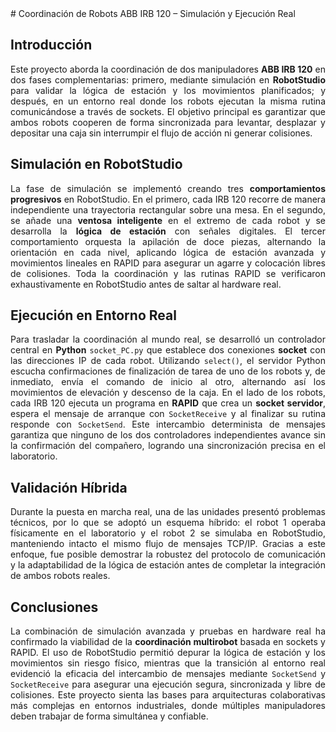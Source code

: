 <div align="justify">
# Coordinación de Robots ABB IRB 120 – Simulación y Ejecución Real

## Introducción

Este proyecto aborda la coordinación de dos manipuladores **ABB IRB 120** en dos fases complementarias: primero, mediante simulación en **RobotStudio** para validar la lógica de estación y los movimientos planificados; y después, en un entorno real donde los robots ejecutan la misma rutina comunicándose a través de sockets. El objetivo principal es garantizar que ambos robots cooperen de forma sincronizada para levantar, desplazar y depositar una caja sin interrumpir el flujo de acción ni generar colisiones.

## Simulación en RobotStudio

La fase de simulación se implementó creando tres **comportamientos progresivos** en RobotStudio. En el primero, cada IRB 120 recorre de manera independiente una trayectoria rectangular sobre una mesa. En el segundo, se añade una **ventosa inteligente** en el extremo de cada robot y se desarrolla la **lógica de estación** con señales digitales. El tercer comportamiento orquesta la apilación de doce piezas, alternando la orientación en cada nivel, aplicando lógica de estación avanzada y movimientos lineales en RAPID para asegurar un agarre y colocación libres de colisiones. Toda la coordinación y las rutinas RAPID se verificaron exhaustivamente en RobotStudio antes de saltar al hardware real.

## Ejecución en Entorno Real

Para trasladar la coordinación al mundo real, se desarrolló un controlador central en **Python** `socket_PC.py` que establece dos conexiones **socket** con las direcciones IP de cada robot. Utilizando `select()`, el servidor Python escucha confirmaciones de finalización de tarea de uno de los robots y, de inmediato, envía el comando de inicio al otro, alternando así los movimientos de elevación y descenso de la caja. En el lado de los robots, cada IRB 120 ejecuta un programa en **RAPID** que crea un **socket servidor**, espera el mensaje de arranque con `SocketReceive` y al finalizar su rutina responde con `SocketSend`. Este intercambio determinista de mensajes garantiza que ninguno de los dos controladores independientes avance sin la confirmación del compañero, logrando una sincronización precisa en el laboratorio.

## Validación Híbrida

Durante la puesta en marcha real, una de las unidades presentó problemas técnicos, por lo que se adoptó un esquema híbrido: el robot 1 operaba físicamente en el laboratorio y el robot 2 se simulaba en RobotStudio, manteniendo intacto el mismo flujo de mensajes TCP/IP. Gracias a este enfoque, fue posible demostrar la robustez del protocolo de comunicación y la adaptabilidad de la lógica de estación antes de completar la integración de ambos robots reales.

## Conclusiones

La combinación de simulación avanzada y pruebas en hardware real ha confirmado la viabilidad de la **coordinación multirobot** basada en sockets y RAPID. El uso de RobotStudio permitió depurar la lógica de estación y los movimientos sin riesgo físico, mientras que la transición al entorno real evidenció la eficacia del intercambio de mensajes mediante `SocketSend` y `SocketReceive` para asegurar una ejecución segura, sincronizada y libre de colisiones. Este proyecto sienta las bases para arquitecturas colaborativas más complejas en entornos industriales, donde múltiples manipuladores deben trabajar de forma simultánea y confiable.

</div>
